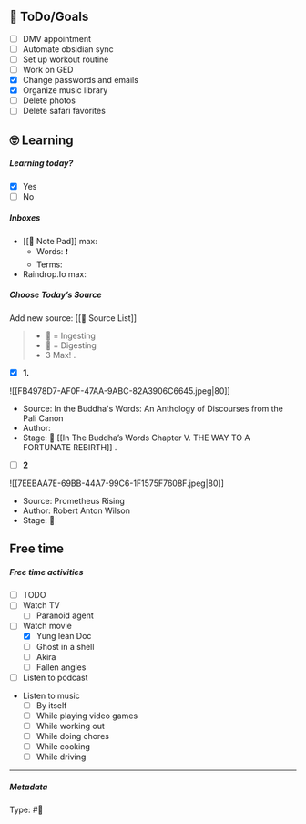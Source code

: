 ## 🎯 ToDo/Goals
- [ ] DMV appointment
- [ ] Automate obsidian sync
- [ ] Set up workout routine
- [ ] Work on GED
- [x] Change passwords and emails
- [x] Organize music library
- [ ] Delete photos
- [ ] Delete safari favorites

## 🤓 Learning
##### Learning today?
- [x] Yes
- [ ] No

##### Inboxes

- [[📝 Note Pad]] max:
	- Words: ❗️
	- Terms:
- Raindrop.Io max:

##### Choose Today’s Source

Add new source:
[[📃 Source List]]

> - 📖 = Ingesting
> - 📝 = Digesting
> - 3 Max!
.
- [x] **1.** 

![[FB4978D7-AF0F-47AA-9ABC-82A3906C6645.jpeg|80]]
- Source: In the Buddha's Words: An Anthology of Discourses from the Pali Canon
- Author: 
- Stage: 📖 [[In The Buddha’s Words Chapter V. THE WAY TO A FORTUNATE REBIRTH]]
.
- [ ] **2**

![[7EEBAA7E-69BB-44A7-99C6-1F1575F7608F.jpeg|80]]
- Source: Prometheus Rising
- Author: Robert Anton Wilson
- Stage: 📖

## Free time
##### Free time activities
- [ ] TODO
- [ ] Watch TV 
	- [ ] Paranoid agent
- [ ] Watch movie
	- [x] Yung lean Doc
	- [ ] Ghost in a shell
	- [ ] Akira
	- [ ] Fallen angles
- [ ] Listen to podcast
- Listen to music
	- [ ] By itself
	- [ ] While playing video games
	- [ ] While working out
	- [ ] While doing chores
	- [ ] While cooking
	- [ ] While driving

___

##### Metadata
Type: #📆 

